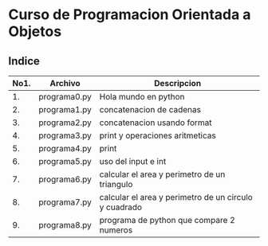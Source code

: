 # Curso de Programacion Orientada a Objetos 

## Indice 

|No1.|Archivo|Descripcion|
|--|--|--|
|1.|programa0.py|Hola mundo en python|
|2.|programa1.py|concatenacion de cadenas|
|3.|programa2.py|concatenacion usando format|
|4.|programa3.py|print y operaciones aritmeticas|
|5.|programa4.py|print|
|6.|programa5.py| uso del input e int|
|7.|programa6.py|calcular el area y perimetro de un triangulo|
|8.|programa7.py|calcular el area y perimetro de un circulo y cuadrado|
|9.|programa8.py|programa de python que compare 2 numeros|
